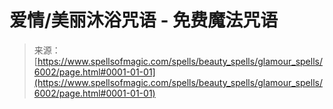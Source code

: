 <!--yml

分类：未分类

日期：2024年6月12日 18:40:27

-->

# 爱情/美丽沐浴咒语 - 免费魔法咒语

> 来源：[https://www.spellsofmagic.com/spells/beauty_spells/glamour_spells/6002/page.html#0001-01-01](https://www.spellsofmagic.com/spells/beauty_spells/glamour_spells/6002/page.html#0001-01-01)
